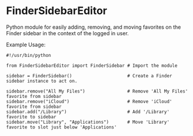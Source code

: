 # FinderSidebarEditor
Python module for easily adding, removing, and moving favorites on the Finder sidebar in the context of the logged in user.

Example Usage:
```
#!/usr/bin/python

from FinderSidebarEditor import FinderSidebar # Import the module

sidebar = FinderSidebar()                     # Create a Finder sidebar instance to act on.

sidebar.remove("All My Files")                # Remove 'All My Files' favorite from sidebar
sidebar.remove("iCloud")                      # Remove 'iCloud' favorite from sidebar
sidebar.add("/Library")                       # Add '/Library' favorite to sidebar
sidebar.move("Library", "Applications")       # Move 'Library' favorite to slot just below 'Applications'

```
